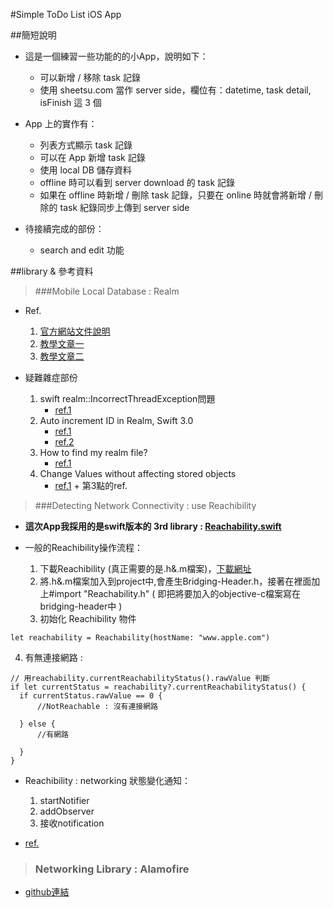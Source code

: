 #Simple ToDo List iOS App

##簡短說明

- 這是一個練習一些功能的的小App，說明如下：
	- 可以新增 / 移除 task 記錄
	- 使用 sheetsu.com 當作 server side，欄位有：datetime, task detail, isFinish 這 3 個

- App 上的實作有：
  - 列表方式顯示 task 記錄 
  - 可以在 App 新增 task 記錄
  - 使用 local DB 儲存資料
  - offline 時可以看到 server download 的 task 記錄
  - 如果在 offline 時新增 / 刪除 task 記錄，只要在 online 時就會將新增 / 刪除的 task 紀錄同步上傳到 server side


- 待接續完成的部份：
  - search and edit 功能
  
##library & 參考資料

> ###Mobile Local Database : Realm

- Ref.
  1. [官方網站文件說明](https://realm.io/docs/)
  2. [教學文章一](http://www.appcoda.com/realm-database-swift/)
  3. [教學文章二](http://swift.gg/2015/12/08/building-a-todo-app-using-realm-and-swift/index.html)

- 疑難雜症部份
  1. swift realm::IncorrectThreadException問題     
     - [ref.1](http://stackoverflow.com/questions/40201917/swift-realmincorrectthreadexception-realm-accessed-from-incorrect-thread)
  2. Auto increment ID in Realm, Swift 3.0
     -  [ref.1](http://stackoverflow.com/questions/39579025/auto-increment-id-in-realm-swift-3-0)
     -  [ref.2](http://stackoverflow.com/questions/26252432/how-do-i-set-a-auto-increment-key-in-realm)
  3. How to find my realm file?
     -  [ref.1](http://stackoverflow.com/questions/28465706/how-to-find-my-realm-file)
  4. Change Values without affecting stored objects
     -  [ref.1](http://stackoverflow.com/questions/37656099/change-values-without-affecting-stored-objects-realm-swift) + 第3點的ref.
  

> ###Detecting Network Connectivity : use Reachibility

- **這次App我採用的是swift版本的 3rd library : [Reachability.swift](https://github.com/ashleymills/Reachability.swift
)**

- 一般的Reachibility操作流程：

  1. 下載Reachibility (真正需要的是.h&.m檔案)，[下載網址](https://developer.apple.com/library/content/samplecode/Reachability/Listings/)
  2.  將.h&.m檔案加入到project中,會產生Bridging-Header.h，接著在裡面加上#import "Reachability.h" ( 即把將要加入的objective-c檔案寫在bridging-header中 )
  3. 初始化 Reachibility 物件
```
let reachability = Reachability(hostName: "www.apple.com")
```

  4. 有無連接網路 :

  ```
// 用reachability.currentReachabilityStatus().rawValue 判斷
if let currentStatus = reachability?.currentReachabilityStatus() {
	if currentStatus.rawValue == 0 {
		//NotReachable : 沒有連接網路
                
	} else {
		//有網路
                
	}
}
  ```
- Reachibility : networking 狀態變化通知：
   1. startNotifier
   2. addObserver
   3. 接收notification

- [ref.](http://stackoverflow.com/questions/27310465/detecting-network-connectivity-changes-using-reachability-nsnotification-and-ne)

> ### Networking Library : Alamofire

- [github連結](https://github.com/Alamofire/Alamofire)



